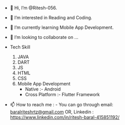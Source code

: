 - 👋 Hi, I’m @Ritesh-056.
- 👀 I’m interested in Reading and Coding. 
- 🌱 I’m currently learning Mobile App Development.
- 💞️ I’m looking to collaborate on ...
- Tech Skill 
   1. JAVA
   2. DART
   3. JS
   4. HTML
   5. CSS
   6. Mobile App Development 
      - Native         :- Android
      - Cross Platform :- Flutter Framework 
       
- 📫 How to reach me : -
                      You can go through email:  baralriteshrtz@gmail.com
                      OR, Linkedin            :  https://www.linkedin.com/in/ritesh-baral-415851192/
                      

<!---
Ritesh-056/Ritesh-056 is a ✨ special ✨ repository because its `README.md` (this file) appears on your GitHub profile.
You can click the Preview link to take a look at your changes.
--->

